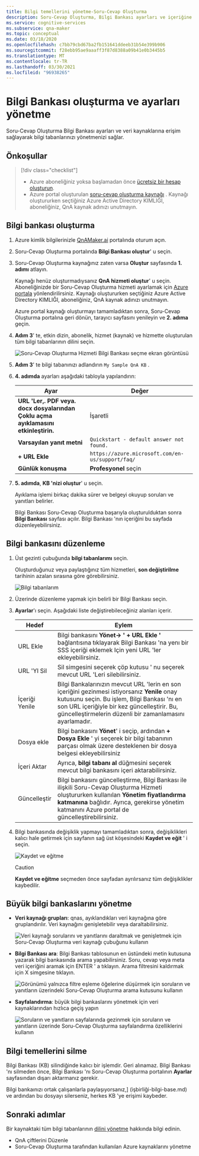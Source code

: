 ```yaml
---
title: Bilgi temellerini yönetme-Soru-Cevap Oluşturma
description: Soru-Cevap Oluşturma, Bilgi Bankası ayarları ve içeriğine erişim sağlayarak bilgi tabanlarınızı yönetmenizi sağlar.
ms.service: cognitive-services
ms.subservice: qna-maker
ms.topic: conceptual
ms.date: 03/18/2020
ms.openlocfilehash: c7bb79cbd67ba2fb151641ddeeb31b54e399b906
ms.sourcegitcommit: f28ebb95ae9aaaff3f87d8388a09b41e0b3445b5
ms.translationtype: MT
ms.contentlocale: tr-TR
ms.lasthandoff: 03/30/2021
ms.locfileid: "96938265"
---
```

# <a name="create-knowledge-base-and-manage-settings"></a>Bilgi Bankası oluşturma ve ayarları yönetme

Soru-Cevap Oluşturma Bilgi Bankası ayarları ve veri kaynaklarına erişim sağlayarak bilgi tabanlarınızı yönetmenizi sağlar.

## <a name="prerequisites"></a>Önkoşullar

> [!div class="checklist"]
> * Azure aboneliğiniz yoksa başlamadan önce [ücretsiz bir hesap oluşturun](https://azure.microsoft.com/free/cognitive-services/).
> * Azure portal oluşturulan [soru-cevap oluşturma kaynağı](https://ms.portal.azure.com/#create/Microsoft.CognitiveServicesQnAMaker) . Kaynağı oluştururken seçtiğiniz Azure Active Directory KIMLIĞI, aboneliğiniz, QnA kaynak adınızı unutmayın.

## <a name="create-a-knowledge-base"></a>Bilgi bankası oluşturma

1. Azure kimlik bilgilerinizle [QnAMaker.ai](https://QnAMaker.ai) portalında oturum açın.

1. Soru-Cevap Oluşturma portalında **Bilgi Bankası oluştur**' u seçin.

1. Soru-Cevap Oluşturma kaynağınız zaten varsa **Oluştur** sayfasında **1. adımı** atlayın.

    Kaynağı henüz oluşturmadıysanız **QnA hizmeti oluştur**' u seçin. Aboneliğinizde bir Soru-Cevap Oluşturma hizmeti ayarlamak için [Azure portala](https://ms.portal.azure.com/#create/Microsoft.CognitiveServicesQnAMaker) yönlendirilirsiniz. Kaynağı oluştururken seçtiğiniz Azure Active Directory KIMLIĞI, aboneliğiniz, QnA kaynak adınızı unutmayın.

    Azure portal kaynağı oluşturmayı tamamladıktan sonra, Soru-Cevap Oluşturma portalına geri dönün, tarayıcı sayfasını yenileyin ve **2. adıma** geçin.

1. **Adım 3**' te, etkin dizin, abonelik, hizmet (kaynak) ve hizmette oluşturulan tüm bilgi tabanlarının dilini seçin.

   ![Soru-Cevap Oluşturma Hizmeti Bilgi Bankası seçme ekran görüntüsü](../media/qnamaker-quickstart-kb/qnaservice-selection.png)

1. **Adım 3**' te bilgi tabanınızı adlandırın `My Sample QnA KB` .

1. **4. adımda** ayarları aşağıdaki tabloyla yapılandırın:

    |Ayar|Değer|
    |--|--|
    |**URL 'Ler,. PDF veya. docx dosyalarından Çoklu açma ayıklamasını etkinleştirin.**|İşaretli|
    |**Varsayılan yanıt metni**| `Quickstart - default answer not found.`|
    |**+ URL Ekle**|`https://azure.microsoft.com/en-us/support/faq/`|
    |**Günlük konuşma**|**Profesyonel** seçin|

1. **5. adımda**, **KB 'nizi oluştur**' u seçin.

    Ayıklama işlemi birkaç dakika sürer ve belgeyi okuyup soruları ve yanıtları belirler.

    Bilgi Bankası Soru-Cevap Oluşturma başarıyla oluşturulduktan sonra **Bilgi Bankası** sayfası açılır. Bilgi Bankası 'nın içeriğini bu sayfada düzenleyebilirsiniz.

## <a name="edit-knowledge-base"></a>Bilgi bankasını düzenleme

1.  Üst gezinti çubuğunda **bilgi tabanlarımı** seçin.

       Oluşturduğunuz veya paylaştığınız tüm hizmetleri, **son değiştirilme** tarihinin azalan sırasına göre görebilirsiniz.

       ![Bilgi tabanlarım](../media/qnamaker-how-to-edit-kb/my-kbs.png)

1. Üzerinde düzenleme yapmak için belirli bir Bilgi Bankası seçin.

1.  **Ayarlar**'ı seçin. Aşağıdaki liste değiştirebileceğiniz alanları içerir.

       |Hedef|Eylem|
       |--|--|
       |URL Ekle|Bilgi bankasını **Yönet-> ' + URL Ekle '** bağlantısına tıklayarak Bilgi Bankası 'na yenı bir SSS içeriği eklemek Için yeni URL 'ler ekleyebilirsiniz.|
       |URL 'YI Sil|Sil simgesini seçerek çöp kutusu ' nu seçerek mevcut URL 'Leri silebilirsiniz.|
       |İçeriği Yenile|Bilgi Bankalarınızın mevcut URL 'lerin en son içeriğini gezinmesi istiyorsanız **Yenile** onay kutusunu seçin. Bu işlem, Bilgi Bankası 'nı en son URL içeriğiyle bir kez güncelleştirir. Bu, güncelleştirmelerin düzenli bir zamanlamasını ayarlamadır.|
       |Dosya ekle|Bilgi bankasını **Yönet**' i seçip, ardından **+ Dosya Ekle** ' yi seçerek bir bilgi tabanının parçası olmak üzere desteklenen bir dosya belgesi ekleyebilirsiniz|
    |İçeri Aktar|Ayrıca, **bilgi tabanı al** düğmesini seçerek mevcut bilgi bankasını içeri aktarabilirsiniz. |
    |Güncelleştir|Bilgi bankasını güncelleştirme, Bilgi Bankası ile ilişkili Soru-Cevap Oluşturma Hizmeti oluştururken kullanılan **Yönetim fiyatlandırma katmanına** bağlıdır. Ayrıca, gerekirse yönetim katmanını Azure portal de güncelleştirebilirsiniz.

  1. Bilgi bankasında değişiklik yapmayı tamamladıktan sonra, değişiklikleri kalıcı hale getirmek için sayfanın sağ üst köşesindeki **Kaydet ve eğit** ' i seçin.

       ![Kaydet ve eğitme](../media/qnamaker-how-to-edit-kb/save-and-train.png)

       >[!CAUTION]
       >**Kaydet ve eğitme** seçmeden önce sayfadan ayrılırsanız tüm değişiklikler kaybedilir.



## <a name="manage-large-knowledge-bases"></a>Büyük bilgi bankaslarını yönetme

* **Veri kaynağı grupları**: qnas, ayıklandıkları veri kaynağına göre gruplandırılır. Veri kaynağını genişletebilir veya daraltabilirsiniz.

    ![Veri kaynağı sorularını ve yanıtlarını daraltmak ve genişletmek için Soru-Cevap Oluşturma veri kaynağı çubuğunu kullanın](../media/qnamaker-how-to-edit-kb/data-source-grouping.png)

* **Bilgi Bankası ara**: Bilgi Bankası tablosunun en üstündeki metin kutusuna yazarak bilgi bankasında arama yapabilirsiniz. Soru, cevap veya meta veri içeriğini aramak için ENTER ' a tıklayın. Arama filtresini kaldırmak için X simgesine tıklayın.

    ![Görünümü yalnızca filtre eşleme öğelerine düşürmek için soruların ve yanıtların üzerindeki Soru-Cevap Oluşturma arama kutusunu kullanın](../media/qnamaker-how-to-edit-kb/search-paginate-group.png)

* **Sayfalandırma**: büyük bilgi bankaslarını yönetmek için veri kaynaklarından hızlıca geçiş yapın

    ![Soruların ve yanıtların sayfalarında gezinmek için soruların ve yanıtların üzerinde Soru-Cevap Oluşturma sayfalandırma özelliklerini kullanın](../media/qnamaker-how-to-edit-kb/pagination.png)

## <a name="delete-knowledge-bases"></a>Bilgi temellerini silme

Bilgi Bankası (KB) silindiğinde kalıcı bir işlemdir. Geri alınamaz. Bilgi Bankası 'nı silmeden önce, Bilgi Bankası 'nı Soru-Cevap Oluşturma portalının **Ayarlar** sayfasından dışarı aktarmanız gerekir.

Bilgi bankaınızı ortak çalışanlarla paylaşıyorsanız,] (işbirliği-bilgi-base.md) ve ardından bu dosyayı silerseniz, herkes KB 'ye erişimi kaybeder.

## <a name="next-steps"></a>Sonraki adımlar

Bir kaynaktaki tüm bilgi tabanlarının [dilini yönetme](../index.yml) hakkında bilgi edinin.

* QnA çiftlerini Düzenle
* Soru-Cevap Oluşturma tarafından kullanılan Azure kaynaklarını yönetme